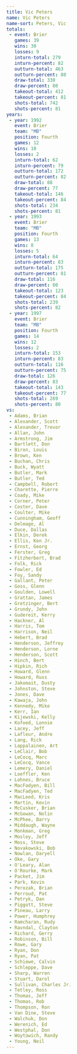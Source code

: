 ```yaml
---
title: Vic Peters
name: Vic Peters
name-sort: Peters, Vic
totals:
 - event: Brier
   games: 39
   wins: 30
   losses: 9
   inturn-total: 279
   inturn-percent: 82
   outturn-total: 463
   outturn-percent: 80
   draw-total: 330
   draw-percent: 80
   takeout-total: 412
   takeout-percent: 81
   shots-total: 742
   shots-percent: 81
years:
 - year: 1992
   event: Brier
   team: "MB"
   position: Fourth
   games: 12
   wins: 10
   losses: 2
   inturn-total: 62
   inturn-percent: 79
   outturn-total: 172
   outturn-percent: 82
   draw-total: 88
   draw-percent: 77
   takeout-total: 146
   takeout-percent: 84
   shots-total: 234
   shots-percent: 81
 - year: 1993
   event: Brier
   team: "MB"
   position: Fourth
   games: 13
   wins: 8
   losses: 5
   inturn-total: 64
   inturn-percent: 83
   outturn-total: 175
   outturn-percent: 81
   draw-total: 116
   draw-percent: 80
   takeout-total: 123
   takeout-percent: 84
   shots-total: 239
   shots-percent: 82
 - year: 1997
   event: Brier
   team: "MB"
   position: Fourth
   games: 14
   wins: 12
   losses: 2
   inturn-total: 153
   inturn-percent: 83
   outturn-total: 116
   outturn-percent: 75
   draw-total: 126
   draw-percent: 83
   takeout-total: 143
   takeout-percent: 77
   shots-total: 269
   shots-percent: 80
vs:
 - Adams, Brian
 - Alexander, Scott
 - Alexander, Trevor
 - Allan, John
 - Armstrong, Jim
 - Bartlett, Don
 - Biron, Louis
 - Brown, Ken
 - Buchan, Chris
 - Buck, Wyatt
 - Butler, Mark
 - Butler, Ted
 - Campbell, Robert
 - Charette, Pierre
 - Coady, Mike
 - Corner, Peter
 - Coster, Dave
 - Coulter, Mike
 - Cunningham, Geoff
 - Delmage, Al
 - Duce, Dallas
 - Elkin, Derek
 - Ellis, Ken Jr.
 - Ernst, Georg
 - Ferster, Greg
 - Fitzherbert, Brad
 - Folk, Rick
 - Fowler, Ed
 - Foy, Sandy
 - Gallant, Peter
 - Goss, Glenn
 - Goulden, Lowell
 - Grattan, James
 - Gretzinger, Bert
 - Grundy, John
 - Gudereit, Kerry
 - Hackner, Al
 - Harris, Tom
 - Harrison, Neil
 - Hebert, Brad
 - Henderson, Jeffrey
 - Henderson, Lorne
 - Henderson, Scott
 - Hinch, Bert
 - Hipkin, Rich
 - Howard, Glenn
 - Howard, Russ
 - Jakomait, Dusty
 - Johnston, Steve
 - Jones, Dave
 - Kawaja, John
 - Kennedy, Mike
 - Kerr, Ian
 - Kijewski, Kelly
 - Kofoed, Lonnie
 - Lacey, Jeff
 - Lafleur, Andre
 - Lang, Rick
 - Lappalainen, Art
 - LeClair, Bob
 - LeCocq, Marc
 - LeCocq, Vance
 - Lemery, Daniel
 - Loeffler, Ken
 - Lohnes, Bruce
 - MacFadyen, Bill
 - MacFadyen, Ted
 - MacLeod, Kris
 - Martin, Kevin
 - McCusker, Brian
 - McGowan, Nolin
 - McPhee, Barry
 - Middaugh, Wayne
 - Monkman, Greg
 - Mosley, Jeff
 - Moss, Steve
 - Novakowski, Bob
 - Nowlan, Daryell
 - Oke, Gary
 - O'Leary, Alan
 - O'Rourke, Mark
 - Packet, Jim
 - Park, Kevin
 - Perozak, Brian
 - Perroud, Pat
 - Petryk, Dan
 - Piggott, Steve
 - Pineau, Larry
 - Power, Humphrey
 - Ramcharan, Rudy
 - Ravndal, Clayton
 - Richard, Gerry
 - Robinson, Bill
 - Rowe, Gary
 - Ryan, Don
 - Ryan, Pat
 - Schiewe, Calvin
 - Schleppe, Dave
 - Sharp, Warren
 - Stuart, Darol
 - Sullivan, Charles Jr.
 - Tetley, Ross
 - Thomas, Jeff
 - Thomas, Rob
 - Thompson, Ron
 - Van Dine, Steve
 - Walchuk, Don
 - Werenich, Ed
 - Westphal, Don
 - Woytowich, Randy
 - Young, Neil
---
```

